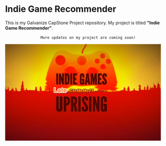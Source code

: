 # Indie Game Recommender

This is my Galvanize CapStone Project repository. My project is titled **"Indie Game Recommender"**.

                    More updates on my project are coming soon!

![](Late_summer.png)